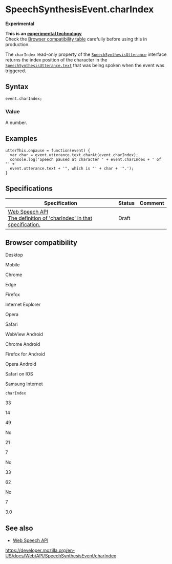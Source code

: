 SpeechSynthesisEvent.charIndex
==============================

**Experimental**

**This is an [experimental technology](https://developer.mozilla.org/en-US/docs/MDN/Guidelines/Conventions_definitions#experimental)**  
Check the [Browser compatibility table](#browser_compatibility) carefully before using this in production.

The `charIndex` read-only property of the [`SpeechSynthesisUtterance`](../speechsynthesisutterance) interface returns the index position of the character in the [`SpeechSynthesisUtterance.text`](../speechsynthesisutterance/text) that was being spoken when the event was triggered.

Syntax
------

    event.charIndex;

### Value

A number.

Examples
--------

    utterThis.onpause = function(event) {
      var char = event.utterance.text.charAt(event.charIndex);
      console.log('Speech paused at character ' + event.charIndex + ' of "' +
      event.utterance.text + '", which is "' + char + '".');
    }

Specifications
--------------

<table><thead><tr class="header"><th>Specification</th><th>Status</th><th>Comment</th></tr></thead><tbody><tr class="odd"><td><a href="https://wicg.github.io/speech-api/#dom-speechsynthesisevent-charindex">Web Speech API<br />
<span class="small">The definition of 'charIndex' in that specification.</span></a></td><td><span class="spec-draft">Draft</span></td><td></td></tr></tbody></table>

Browser compatibility
---------------------

Desktop

Mobile

Chrome

Edge

Firefox

Internet Explorer

Opera

Safari

WebView Android

Chrome Android

Firefox for Android

Opera Android

Safari on IOS

Samsung Internet

`charIndex`

33

14

49

No

21

7

No

33

62

No

7

3.0

See also
--------

-   [Web Speech API](../web_speech_api)

<a href="https://developer.mozilla.org/en-US/docs/Web/API/SpeechSynthesisEvent/charIndex" class="_attribution-link">https://developer.mozilla.org/en-US/docs/Web/API/SpeechSynthesisEvent/charIndex</a>
